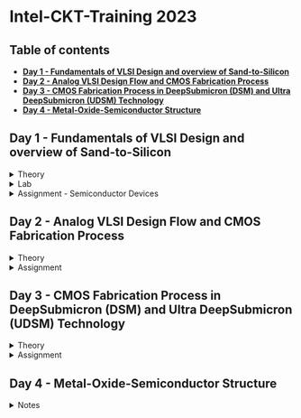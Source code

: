 # **Intel-CKT-Training 2023** 
## Table of contents
+ **[ Day 1 - Fundamentals of VLSI Design and overview of Sand-to-Silicon ](https://github.com/nuralia1/Intel-Training#day-1---fundamentals-of-vlsi-design-and-overview-of-sand-to-silicon)**
+ **[ Day 2 - Analog VLSI Design Flow and CMOS Fabrication Process ](https://github.com/nuralia1/Intel-Training#day-2---analog-vlsi-design-flow-and-cmos-fabrication-process)**
+ **[ Day 3 - CMOS Fabrication Process in DeepSubmicron (DSM) and Ultra DeepSubmicron (UDSM) Technology ](https://github.com/nuralia1/Intel-Training#day-3---cmos-fabrication-process-in-deepsubmicron-dsm-and-ultra-deepsubmicron-udsm-technology)**
+ **[ Day 4 - Metal-Oxide-Semiconductor Structure ](https://github.com/nuralia1/Intel-Training#day-4---metal-oxide-semiconductor-structure)**





## **Day 1 - Fundamentals of VLSI Design and overview of Sand-to-Silicon**

<details><summary> Theory </summary>

### **Theory- Fundamentals of VLSI Design and overview of Sand-to-Silicon**



   <details><summary> Overview of VLSI Design </summary> 
   
   #### **Overview of VLSI Design**
   
* **Packaged Chip:**
    * Different types of packaging are available (SIP, DIP, QFN, BGA etc)
    * The central part of the chip is call die
    * Integrated circuits are put into protective packages to allow easy handling and assembly onto printed circuit boards and to protect the devices from damage
    * Integrated circuit packaging is the last assembly process before testing and shipping devices to customers.
    
    ![image](https://user-images.githubusercontent.com/121996204/212537263-52a2a056-f4a6-46c0-ac93-f4b922622324.png)


* **Die and Wafer:**
    * A die, in the context of integrated circuits, is a small block of semiconducting material on which a given functional circuit is fabricated
    * Generally the die size is 1mm X 1mm or 1mm X 2mm.
    * All the components fabricated on the die
    * Wafer is the round slice of silicon that the individual die (chips) are printed on. Before processing, it’s shiny and clear.
    * The wafer is cut (diced) into many pieces, each containing one copy of the circuit. Each of these pieces is called a die.
    * The wafer diameter is around 12 inch ~ 300 mm.
    * A Single wafer contains 10’s of thousands die
    
 ![image](https://user-images.githubusercontent.com/121996204/212537288-38681759-6e9c-471e-9b1b-531e57a10c10.png)


* **Inside the Die**

![image](https://user-images.githubusercontent.com/121996204/212538880-ddad0242-ec2d-4f1f-be24-5a85fd6afdd2.png)

   </details>



   <details><summary> VLSI </summary> 
      
   #### **VLSI**
      
   ##### **What is VLSI technology?**
* **Very-large-scale integration (VLSI)** is the process of creating an integrated circuit (IC) by combining millions or billions of transistors into a single chip
* VLSI is a successor to large-scale integration (LSI), medium-scale integration (MSI) and small-scale integration (SSI) technologies   

      
##### **What is VLSI mainly used for?** 
* VLSI is mainly used to design electronic components like microprocessors and memory chips
   
   </details>



   <details><summary> Moore's Law </summary>
      
#### **Moore's Law**
      
* **Moore's Law**- states that the number of transistors on a microchip doubles every two years. We can expect the speed and capability of our computers to increase       every two years because of this, yet we will pay less for them.  
      
*  In 1965, Gordon Moore predicted that transistors would continue to shrink.
   * Doubled transistor density every 2 year
   * Doubled performance density every 2 year
      
   </details>

   
   
   <details><summary> VLSI Design Methodology </summary>

#### **These are different VLSI Design styles:**

* Field programming gate array (FPGA) design
* ASIC
    * Standard cell based design (semi custom design)
    * Full custom design

      
     
#### **FPGA VS ASIC**
* **FPGA** - is a multipurpose microchip you can reprogram for multiple applications
* **ASIC** - is designed for a specific application 


|                   |     FPGA      |   ASIC      |
|  -------------    | ------------- | ----------- |
|  Time to Market   |     Fast      |    Slow     |
|    Design Flow    |    Simple     |  Complex    |
|    Unit Cost      |     High      |    Low      |
|    Performance    |     Low       |    High     |
| Power Consumption |     High      |    Low      |
|     Unit Size     |    Medium     |    Low      |
  

#### **Full custom design vs Semi custom design**
* **Full custom design** - All design and manufacturing process cycles are circuit specific
* **Semi custom design** - Some design and manufacturing cycles are predefined  

|                Full custom design                    |                                      Semi custom design                                     |
|  ------------------------------------------------    | ------------------------------------------------------------------------------------------- |
| All mask layers are customised in full custom design | It uses pre-designed logic cell (AND gates, OR gate, multiplexers) known as standard cells  |
|         Design time and complexity is higher         |                             Design time and complexity is lower                             |
|                 higher performance                   |                                       low performance                                       |
|                      high cost                       |                                          low cost                                           | 
|       less dependency on existing technology         |                       complete dependency on existing technology                            | 
|   entire design is made without use of any library   |                  design is completed with the use of multiple library                       | 

   </details>



   <details><summary> VLSI Design Quality </summary>

#### **These are the criteria to be important to measure the design quality:**
* Testability
* Yield and Manufacturability
* Reliability
* Technology Upgradability


1. **Testability:**
     * Generation of good test vector
     * Availability of good test fixture at speed
     * Design of testable chip
     
2. **Yield and Manufacturability:**
     * Yield: No. of tested ok chips/Total no. of Chips
     * Functional Yield: Checks at lower speed
     * Parametric Yield: Checks at required speed
     
3. **Reliability:**
     * ESD and EOS
     * Electromigration
     * Oxide breakdown
     * Power and ground bouncing
     * On-chip noise and cross-talk
     
4. **Technology Upgradability**
     * Rapid development of process technology results, the life span of a given technology generation has remain constant even for sub-micron technologies. 
       * This Causes:
         * Design of complex chip in a shorter time
         * Technology updated to new design rules.
         * Updating the mask to new design rules
	 
     * Design style should be chosen such that the technology update of the chip of functional module for design reuse can be achieved quickly with minimal cost.
     * Designers can develop and use advanced CAD tools that automatically generates the physical layout
   </details>
   
   
   
   <details><summary> Types of Package </summary>

#### **Types of Package**
##### **These are classified by the method used to solder the package on the PCB:**

1. **Pin-through-hole (PTH):**
     * Pin-Through-hole is a method for mounting components on a printed circuit board (PCB) in which pins on the component are inserted into holes in the board and          soldered in place.
     * This process is also known as conventional assembly.
     * not cost effective but soldering process in not inexpensive.
     
     ![image](https://user-images.githubusercontent.com/121996204/212539977-3c253941-a7d5-4c62-900f-a82109ac596a.png)
.

* **These are package types for Pin-through-hole:**

  * Dual-in-Line Package (DIPs)
  * Pin Grid Array (PGA) Packages
  * Single in-line Pin Package (SIP or SIPP)
     
     
2. **Surface Mount Technology (SMT):** 
     * Surface-mount technology, originally called planar mounting 
     * Surface-mount technology (SMT) is a method in which the electrical components are mounted directly onto the surface of a printed circuit board. An electrical          component mounted in this manner is referred to as a surface-mount device.
     * The components are attached and connected on the surface of the board using batch solder-reflow processes
     * cost and space effective but expensive equipment's are needed for soldering
     * Smaller size and reduced weight are the two main advantages to SMT
     
     ![image](https://user-images.githubusercontent.com/121996204/212540643-73dcf5b2-fbfc-4017-a5bc-9f083a09e426.png)


* **These are package types for surface mount integrated circuits:**

  * Small outline integrated circuit (SOIC)
  * Small outline package (SOP)
  * Quad flat pack (QFP)
  * Plastic leaded chip carrier (PLCC)
  * Ball grid array (BGA)
  * Chip Carrier Packages (CCP)


* **Comparison between Pin-through-hole (PTH) and Surface Mount Technology (SMT)**   

![image](https://user-images.githubusercontent.com/121996204/212540127-d8387078-15ee-49b8-8f66-5a96ff7558eb.png)


3. **Plastic:** 
     * Dominant for many years but it has the disadvantage of being permeable to environmental moisture.
     * Plastic packaging can absorb moisture in condensing atmospheres and ramped to >100C


4. **Ceramic:** 
     * In the beginning, every BGA/PGA package was based on a ceramic substrate but today laminate is a primary source for both low cost and high end applications. 
     * Power consumption, performance and environmental requirements
     * Ceramic packages are used for high temperature
     * Ceramic packages with a hollow cavity can have particle contamination from the environment or the sealing process. 


   </details>



   <details><summary> CAD Tools </summary>

#### **CAD Tools**  

The CAD technology for VLSI chip design can be categorized into the following areas:
   * High-level synthesis
   * Logic synthesis
   * Circuit optimization
   * Layout
   * Placement and routing
   * Simulation
   * Design rules and checking
   
   </details>
   </details>





<details><summary> Lab </summary>

### **Lab**
   
   <details><summary> Pre-Lab </summary>
      
   #### **Pre-Lab - How to setup**
[Pre-lab training day 1_nuraliah alwani rosli.pdf](https://github.com/nuralia1/Intel-Training/files/10379658/Pre-lab.training.day.1_nuraliah.alwani.rosli.pdf)

   </details>
   </details>
   
   
   
   
   
<details><summary> Assignment - Semiconductor Devices </summary>
 
   #### **Assignment - Semiconductor Devices**
      
**1. What is the difference between conductor, semi-conductor and insulator?**
      
|          conductor                                             |     insulator                                                |   semiconductor                     |
|  ------------------------------------------------------------- | ------------------------------------------------------------ | ----------------------------------- |
|The conductivity of conductor is high          |     The conductivity of insulator is very low   |   The conductivity of semiconductor is moderate      |
|Low resistivity                                               |Very high resistivity                                                  |    moderate resistivity     |
|It has no forbidden gap                                       |It has large forbidden gap                  |    	It has small forbidden gap     |
|Conductor has positive temperature coefficient of resistance  |insulator has negative temperature coefficient of resistance           |semiconductor has negative temperature coefficient of resistance     |
|Effect of resistance and temperature are increase             |Effect of resistance is decrease and effect of temperature is increase |Effect of resistance is decrease and effect of temperature is increase     |
|There is a large number of electrons available for conduction |There is a small number of electrons available for conduction          |There is a moderate number of electrons available for conduction     |
|Example: Metal, aluminium, copper                             |Paper, Mica glass                                                      |Silicon, Germanium     |
	



**2. Which semiconductor material used mostly for IC design and why?**
      
* Silicon is the most widely used semiconductor material as it is more efficient in producing high-speed integrated circuits. It can be used as either an insulator (doesn't allow electricity to flow) or a semiconductor (allows a little flow of electricity). This is important for making chips and very cheap. Silicon elements are able to bind atoms tightly and in complex arrangements. The abundance of silicon makes it inexpensive and easy to acquire. 




**3. What is the difference between Silicon and Germanium?**
      
|         Silicon          |     Germanium      |
|  -------------    | ------------- |
|  Silicon is the chemical element present in periodic table with atomic number 14 and represented as Si  |     Germanium is the chemical element present in the periodic table with atomic number 32 and represented as Ge      |
|       The atomic radius is smaller compared with Germanium because of smaller atomic number    |     The atomic radius is larger compared with Silicon      | 
|  Silicons are less conductive than Germanium    | Germanium is more conductive in nature |
|  Silicons are used as semiconductors as they can withstand up to higher temperature ranges.   |  Germanium cannot be used as semiconductors as they have a certain limit to temperatures  |




**5. What is doping? What are the different types of trivalent and pentavalent impurity materials?**

* **Doping**
   * **Doping** is the process of adding impurities to intrinsic semiconductors to alter their properties. 
   * The conductivity of metal is increased by adding an appropriate amount of suitable impurity. This process is known as doping. 
   * It can be performed with an impurity that is electron-rich or electron-deficient than the intrinsic semiconductor silicon or germanium.


* **Pentavalent impurities**
   * **Pentavalent impurities** are the atoms with five valence electrons used for the doping of semiconductors. 
   * For example: Arsenic (As), Phosphorous (Pi), Antimony (Sb)

* **Trivalent impurities** 
   * **Trivalent impurities** are called Acceptor impurities. Since the trivalent atoms, an element whose each atom has 3 valence electrons is called Trivalent impurity. 
   * For example: Indium ,Gallium,Aluminium,Boron
   
   


**7. What is PN junction? How it behaves without any external bias voltage?**

* A P-N junction is an interface or a boundary between two semiconductor material types, namely the p-type and the n-type, inside a semiconductor. In a semiconductor,   the P-N junction is created by the method of doping.

* Zero Bias – No external voltage potential is applied to the PN junction diode.
  * When a diode is Zero Biased no external energy source is applied and a natural Potential Barrier is developed across a depletion layer which is approximately 0.5       to 0.7v for silicon diodes and approximately 0.3 of a volt for germanium diodes.
  
  * in zero bias or thermal equilibrium state junction potential provides higher potential energy to the holes on the P-side than the N-side. If the terminals of           junction diode are shorted, few majority charge carriers (holes) in the P side with sufficient energy to surmount the potential barrier travel across the depletion     region
  
  * Therefore, with the help of holes, current starts to flow in the diode and it is referred to as forward current. In the similar manner, holes in the N side move       across the depletion region in reverse direction and the current generated in this fashion is referred to as reverse current.
  
  * The potential barrier that now exists discourages the diffusion of any more majority carriers across the junction. However, the potential barrier helps minority       carriers (few free electrons in the P-region and few holes in the N-region) to drift across the junction.
  
  * Then an “Equilibrium” or balance will be established when the majority carriers are equal and both moving in opposite directions, so that the net result is zero       current flowing in the circuit. When this occurs the junction is said to be in a state of “Dynamic Equilibrium“.
  
  * The minority carriers are constantly generated due to thermal energy so this state of equilibrium can be broken by raising the temperature of the PN junction           causing an increase in the generation of minority carriers, thereby resulting in an increase in leakage current but an electric current cannot flow since no           circuit has been connected to the PN junction
  
![image](https://user-images.githubusercontent.com/121996204/211701809-3a15381c-7622-4fc6-8624-78f0d3f9f929.png)




**8. What is built-in potential of a P-N junction?**

* The built-in potential of a P N junction diode is 0.7 V at room temperature




**13. What is BJT and how it is different from the diode?**

|                   |     diode      |   BJT      |
|  -------------    | ------------- | ----------- |
|  Definition   |     A semiconductor device in which current flows only in one direction      |    A semiconductor device which transfers the weak signal from low resistance circuit to high resistance circuit.     |
|    Symbol    |   ![image](https://user-images.githubusercontent.com/121996204/211700559-e684d5f6-bd10-489e-8d08-cb711abb5d8f.png)     |  ![image](https://user-images.githubusercontent.com/121996204/211700573-cde340a2-78e2-4e02-9c28-89ebc0a9f8d4.png)    |
|    Uses      |     The diode is used for converting the AC to DC or Rectification      |    Regulator, Amplification and Rectification      |
|    Terminal    |     Two (Anode and Cathode)       |    Three (Emitter, Base and Collector)     |
|    Switch      |     Uncontrolled      |    Controlled      |
|    Region    |     P-region and N-region: The hole is the majority charge carrier of the P-region and electrons is the majority charge carrier of the N – region of the diode    |    Emitter, Collector and Base: the base is the smallest region, and the collector is the largest region     |




**14. What is the difference between NPN and PNP BJT?**

|         NPN          |     PNP      |  
|  -------------    |  -------------    |
|  The current flows from collector terminal to emitter terminal.   |     The current flows from emitter to collector terminal.    |
|    One P-type semiconductor is sandwiched between the two N-type semiconductors    |    It is made of up two P-type material layers with N-type sandwiched between them   |
|   The current flow from the collector is generated by keeping a +ve voltage there.      |   The current flow from the emitter to collector is generated at emitter terminal by keeping a +ve voltage there      |
|    The transistor switches ON with the increase in current in the base terminal    |  The transistors switch ON when there is no current flow at the base terminal  |
| When the current is reduced in the base, the transistor doesn’t function across the collector terminal and switches OFF |     When a current is present at the base of a PNP transistor, then the transistor switches OFF.    |

![image](https://user-images.githubusercontent.com/121996204/211699607-c4f93aa1-f061-4448-9523-f69478076d73.png) 
![image](https://user-images.githubusercontent.com/121996204/211699631-37b54da6-1271-4ac9-851e-6ea81b3816cb.png)
![image](https://user-images.githubusercontent.com/121996204/211699641-b10706b0-e9d5-4b53-88cd-fe5a809d9691.png)
![image](https://user-images.githubusercontent.com/121996204/211699664-c4b858ee-445f-4377-8c75-d0be999b404d.png)




**18. What are the different types of MOSFET?**

* **MOSFETs has two classes:**
   * Enhancement mode
   * Depletion mode
   
* Each class is available as n-channel or p-channel, hence overall they tally up to four types of MOSFETs.
   * n-channel Depletion Mode
   * p-channel Depletion Mode
   * n-channel Enhancement Mode
   * p-channel Enhancement Mode

* **Depletion Mode**
When there is no voltage across the gate terminal, the channel shows maximum conductance. When the voltage across the gate terminal is either positive or negative, then the channel conductivity decreases.

* **Enhancement Mode**
When there is no voltage across the gate terminal, then the device does not conduct. When there is the maximum voltage across the gate terminal, then the device shows enhanced conductivity.

![image](https://user-images.githubusercontent.com/121996204/211695131-96d392cf-6757-4631-afaf-20aa97029517.png)




**20. What is the difference between P-channel and N-channel MOSFET?**

|         N-channel MOSFET          |     P-channel MOSFET      |
|  -------------    | ------------- |
|         N-channel MOSFET use electron flow as the charge carrier          |     P-channel MOSFET use hole flow as the charge carrier      |
|  Higher mobility    | has less mobility than electron flow |
|         Lower resistance          |     higher resistance      |
|  higher efficient    | less efficient |
|         Less heat generation          |     higher heat generation      |
|  N-channel MOSFET occupies a lesser area    | P-channel MOSFET occupies a larger area |
|         High switching device (mobility of electrons is high)          |     Low switching speed (mobility of holes is low)      |
|         Smaller in size for same complexity          |     Size will be bigger      |

![image](https://user-images.githubusercontent.com/121996204/211698278-5d31256f-503c-48ec-aeca-b089754a2e1f.png)
	


   </details>
   </details>








## **Day 2 - Analog VLSI Design Flow and CMOS Fabrication Process**

<details><summary> Theory </summary>

### **Theory- Analog VLSI Design Flow and CMOS Fabrication Process**



   <details><summary> Analog IC Design Process </summary>
	   
   #### **Analog IC Design Process**
   
![image](https://user-images.githubusercontent.com/121996204/211686158-037b81c6-6f76-42fd-b73a-23cc28e3025c.png)



|         Electrical Design          |     Physical Design      |   Test Design      |
|  -------------    | ------------- | ----------- |
| Electrical design is the process of going from the specification to a circuit solution   |     Physical design is the process of representing the electrical design in a layout consisting of many distinct geometrical rectangle at various levels      |    Test design is the process of coordinating, planning and implementing the measurement of the analog integrated circuit performance     |
| The electrical design requires active and passive device electrical models for creating the design, verifying the design and determining the robustness of the design |     The physical design needs: Entering various geometries, Follow DRC, Check LVS, Extract Parasitic     |    Types of test: Functional, Parametric, Static, Dynamic     |

   </details>




   <details><summary> Analog IC Design Process and its Relation with CAD and PDK </summary>
	   
#### **Analog IC Design Process and its Relation with CAD and PDK**
   
![image](https://user-images.githubusercontent.com/121996204/211687093-efd7621d-1be1-41fc-9022-05b951f80088.png)
   
   </details>




   <details><summary> CMOS Technology </summary>
	   
#### **CMOS Technology**
	   
|         Comparison Feature          |     BJT      |   MOSFET      |
|  -------------    | ------------- | ----------- |
| Cut-off Frequency (FT)   |     High      |    Less     |
|   Noise (at same thermal noise)    |    Less 1/f     |  More 1/f    |
|    DC Range of Operation      |     9 decades of exponential current versus VBE      |    2-3 decades of square law behaviour     |
|    Transconductance (Same Current)    |     Larger by 10X       |    Smaller by 10X     |
| Small Signal Output Resistance |     Slightly larger      |    Smaller for short channel      |
|     Switch Implementation     |    Poor    |    Good      |	
|    Capacitor    |    Voltage dependent    |    More option      |
|     Performance/Power Ratio     |    High    |    Low      |	
|     Technology Improvement     |    Slower    |    Faster      |
	  
   </details>




   <details><summary> CMOS Fabrication Process Step </summary>

   #### **CMOS Fabrication Process Step**
   
   * ##### **Process Steps:**
   1. wafer formation (sand-to-silicon)
   
   <details><summary> wafer formation (sand-to-silicon) </summary>
   
  * The basic raw material used in CMOS fabs is a wafer or disk of silicon, roughly 75 mm to 300 mm (12 inch) in diameter and less than 1 mm thick
  * Pure silicon is melted in a pot at 1400º C. 
  * A small seed containing the desired crystal orientation is inserted into molten silicon and slowly (1mm/minute) pulled out. 
  * The silicon crystal is manufactured as a cylindrical ingot. 
  * This cylinder is sawed into discs or wafers. Polishing and crystal orientation takes place later on.
   
   </details>
   
   
   
   2. Photolithography
   
   <details><summary> Photolithography </summary>
   
  * The wafer is coated with the photoresist and subjected to selective illumination through the photomask 
  * A photomask is constructed with chromium (chrome) covered quartz glass. A UV light source is used to expose the photoresist
  * It uses ultraviolet light and photomask to transfer the image from the photomask to the layer
  * Photoresist that is sensitive to light allows the pattern underneath to be selectively exposed or selectively protected
  * A developer solvent is then used to dissolve the soluble unexposed photoresist, leaving islands of insoluble exposed photoresist
  
   </details>
   
   
   
   3. Well and Channel Formation
   
   <details><summary> Well and Channel Formation </summary>
   
  * There are 4 CMOS technology processes
     * N-well process
     * P-well process
     * Twin-well process
     * Triple-well process
     
     ![image](https://user-images.githubusercontent.com/121996204/212575252-edc54c67-b9e5-4078-8c07-4cd014e5dd3d.png)
  
   </details>
   
   
   
   4. Silicon Dioxide 
   
   <details><summary> Silicon Dioxide </summary>
   
  * **Wet Oxidation**: when the oxidizing atmosphere contains water vapor.
    * for thick oxide (field oxide)
    * Fast growth rate (140 - 250 A/h)
    * The temperature is usually between 900 °C and 1000 °C
    * use for masking oxide and the LOCOS oxide
    * Higher defect
    
  * **Dry Oxidation**: when the oxidizing atmosphere is pure oxygen
    * best for thin oxide (less than 1000 A)
    * Slow growth rate (140 - 250 A/h)
    * Temperatures are in the region of 1200 °C to achieve an acceptable growth rate
    * use for MOS transistor and dielectric components (use for dielectric layer)
    * low surface state charges (low defect) and thus make ideal dielectrics for MOS transistors
  
   </details>
   
   
   
   5. Isolation 
   
   <details><summary> Isolation </summary>
   
   * CMOS process need to be isolated from one another so that they do not have unexpected interactions.
   * The transistor gate consists of a thin gate oxide layer.
   * The thick oxide used to be formed by a process called Local Oxidation of Silicon (LOCOS).
   * A problem with LOCOS-based processes is the transition between thick and thin oxide, which extended some distance laterally to form a so-called bird’s beak.
   * Starting around the 0.35 µm node, shallow trench isolation (STI) was introduced to avoid the problems with LOCOS.
   * STI forms insulating trenches of SiO2 surrounding the transistors (everywhere except the active area)
    
   </details>   
   
   
   
   6. Gate Oxide Creation 
   
   <details><summary> Gate Oxide </summary>
   
   * The next step is to form the gate oxide for the transistors. As mentioned, this is most commonly in the form of silicon dioxide (SiO2).The transistor gate             consists of a thin gate oxide layer
   * Relatively slowgrowth rates must be used to grow thin oxide films of precise thickness
   * use lower temperature at atm pressure (800 to 900 degree) or use lower than 10 atm pressure or using composite oxide films

   </details>   



   7. Gate and Source/Drain Formations
   
   <details><summary> Gate and Source/Drain Formations </summary>   
   
   * Grow gate oxide wherever transistors are required (area = source + drain + gate)
   * Deposit polysilicon on chip
   * Pattern polysilicon (both gates and interconnect)
   * Etch exposed gate oxide—i.e., the area of gate oxide where transistors are required that was not covered by polysilicon
   * Implant pMOS and nMOS source/drain regions
   
   </details> 
   
   
   
   8. Contacts and Metallization 
   
   <details><summary> Contacts and Metallization </summary>   
      
   * Contact cuts are made to source, drain, and gate according to the contact mask. 
   * Etch oxide where contact cuts are needed. These are holes etched in the dielectric after the source/drain formation.
   * Older processes commonly use aluminum (Al) for wires, although newer ones offer copper (Cu) for lower resistance.
   * Tungsten (W) can be used as a plug to fill the contact holes (to alleviate problems of aluminum not conforming to small contacts).,
   * Sputter on aluminium metal over whole wafer
   * pattern to remove excess metal, leaving wires
   
   </details> 
   
   
   
   9. Passivation
   
   <details><summary> Passivation </summary>    
   
   * The final processing step is to add a protective glass layer called passivation or over glass that prevents the ingress of contaminants.
   * Openings in the passivation layer, called overglass cuts, allow connection to I/O pads and test probe points if needed.

   </details> 
   
   
   
   10. Metrology
   
   <details><summary> Metrology </summary>    
   
   * Metrology is the science of measuring. Everything that is built in a semiconductor process has to be measured to give feedback to the manufacturing process.

   </details> 
   </details>    
   
   
   
   
   
   <details><summary> CMOS Fabrication Process </summary>  
    
* ##### **Fabrication Process**
   
   * **Step 1:** 
     * For N- well, a P-type silicon substrate is selected as a base for fabrication.
       
      ![image](https://user-images.githubusercontent.com/121996204/211259019-24347079-e183-41b3-9321-443baed27672.png)

	   
   * **Step 2 – Thermal Oxidation:** 
     * The selective diffusion of n-type impurities is accomplished using SiO2 as a barrier which protects portions of the wafer against contamination of the                substrate. SiO2 is laid out by oxidation process done exposing the substrate to high-quality oxygen and hydrogen in an oxidation chamber at approximately              10000c
     
      ![image](https://user-images.githubusercontent.com/121996204/211259036-30841c51-ed5e-41b9-bd5d-4ce916382263.png)
    
	   
   * **Step 3 – Growing of Photoresist:**
      * At this stage to permit the selective etching, the SiO2 layer is subjected to the photolithography process. In this process, the wafer is coated with a               uniform film of a photosensitive emulsion.
      
      ![image](https://user-images.githubusercontent.com/121996204/211259048-8b65aa6c-ab71-44f9-bbb7-7ca912fcf179.png)
      
	   
   * **Step 4 – Masking:** 
      * This step is the continuation of the photolithography process. In this step, a desired pattern of openness is made using a stencil. This stencil is used as a         mask over the photoresist. The substrate is now exposed to UV rays the photoresist present under the exposed regions of mask gets polymerized.
      
      ![image](https://user-images.githubusercontent.com/121996204/211259056-d54aab98-1a8d-4c1f-8f72-62b1c210b1ec.png)
      
	   
   * **Step 5 – Removal of Unexposed Photoresist:** 
      * The mask is removed and the unexposed region of photoresist is dissolved by developing wafer using a chemical such as Trichloroethylene
      
      ![image](https://user-images.githubusercontent.com/121996204/211259067-1a8d0d83-65cf-4cf1-bf6d-66ff3d926ca8.png)
      
	   
   * **Step 6 – Etching:** 
      * The wafer is immersed in an etching solution of hydrofluoric acid, which removes the oxide from the areas through which dopants are to be diffused
      
      ![image](https://user-images.githubusercontent.com/121996204/211259077-ed2fee4b-88c4-4f73-90fe-3a1780fac83d.png)
      
	   
   * **Step 7 – Removal of Whole Photoresist Layer:** 
      * During the etching process, those portions of SiO2 which are protected by the photoresist layer are not affected. The photoresist mask is now stripped off wit         chemical solvent (hot H2SO4)
      
      ![image](https://user-images.githubusercontent.com/121996204/211259089-58d5dcdb-b4e0-407d-aa0b-1a6e4b71f720.png)
      
	   
   * **Step 8 – Formation of N-well:** 
      * The n-type impurities are diffused into the p-type substrate through the exposed region thus forming an N- well
      
      ![image](https://user-images.githubusercontent.com/121996204/211259104-a1cd568b-a55d-4454-9331-f48b54cf4f8c.png)
      
	   
   * **Step 9 – Removal of SiO2:** 
      * The layer of SiO2 is now removed by using hydrofluoric acid
      
      ![image](https://user-images.githubusercontent.com/121996204/211259112-80d6c5b9-a3cd-4f32-81b7-f7d53add9c30.png)
      
	   
   * **Step 10 – Deposition of Polysilicon:** 
      * The misalignment of the gate of a CMOS transistor would lead to the unwanted capacitance which could harm circuit. So to prevent this “Self-aligned gate               process” is preferred where gate regions are formed before the formation of source and drain using ion implantation.

      ![image](https://user-images.githubusercontent.com/121996204/211259136-a4c16229-cdba-460d-9e1a-51a6d6b62b06.png)
       
      * Polysilicon is used for formation of the gate because it can withstand the high temperature greater than 80000c when a wafer is subjected to annealing methods 
      for formation of source and drain. Polysilicon is deposited by using Chemical Deposition Process over a thin layer of gate oxide. This thin gate oxide under the 
      Polysilicon layer prevents further doping under the gate region.

	   
   * **Step 11 – Formation of Gate Region:** 
      * Except the two regions required for formation of the gate for NMOS and PMOS transistors the remaining portion of Polysilicon is stripped off.

      ![image](https://user-images.githubusercontent.com/121996204/211259481-b832190e-f9bf-41d4-8923-09fa4ec0077e.png)
      
	   
   * **Step 12 – Oxidation Process:** 
      * An oxidation layer is deposited over the wafer which acts as a shield for further diffusion and metallization processes.

      ![image](https://user-images.githubusercontent.com/121996204/211259493-d71bca98-498a-4202-9bf2-eac899ce408d.png)
      
	   
   * **Step 13 – Masking and Diffusion:** 
      * For making regions for diffusion of n-type impurities using masking process small gaps are made

      ![image](https://user-images.githubusercontent.com/121996204/211259503-631422cc-b356-46f4-aa17-ec016aa77bbd.png)
      
      * Using diffusion process three n+ regions are developed for the formation of terminals of NMOS.

      ![image](https://user-images.githubusercontent.com/121996204/211259522-50d20292-dad1-4594-b6d8-9949bf06ff6c.png)
      
	   
   * **Step 14 – Removal of Oxide:** 
      The oxide layer is stripped off

      ![image](https://user-images.githubusercontent.com/121996204/211259537-24780a99-1c86-4bbb-a64d-196ef2f06f74.png)
      
	   
   * **Step 15 – P-type Diffusion:** 
      Similar to the n-type diffusion for forming the terminals of PMOS p-type diffusion are carried out

      ![image](https://user-images.githubusercontent.com/121996204/211259544-f5384f77-efb8-4661-98da-28e4589e769e.png)
      
	   
   * **Step 16 – Laying of Thick Field oxide:** 
      Before forming the metal terminals a thick field oxide is laid out to form a protective layer for the regions of the wafer where no terminals are required

      ![image](https://user-images.githubusercontent.com/121996204/211259549-03adfb06-85c8-44c0-bafe-345404245dbc.png)
      
	   
   * **Step 17 – Metallization:** 
      This step is used for the formation of metal terminals which can provide interconnections. Aluminum is spread on the whole wafer

      ![image](https://user-images.githubusercontent.com/121996204/211259559-c300ea4b-61fb-42f1-bf9b-e77436dd4e3f.png)
      
	   
   * **Step 18 – Removal of Excess Metal:** 
      The excess metal is removed from the wafer.

	   
   * **Step 19 – Formation of Terminals:** 
      In the gaps formed after removal of excess metal terminals are formed for the interconnections.

      ![image](https://user-images.githubusercontent.com/121996204/211259579-41a7b31e-1cc4-4555-ad1d-c6a659547ab4.png)

   </details>
   </details>




<details><summary> Assignment </summary>

### **Assignment**
   
   <details><summary> Assignment - Fabrication Process and Layout </summary>
      
   #### **Assignment - Fabrication Process and Layout**
   
[Fabrication-Process-and-Layout-Assignment_Nuraliah Alwani Rosli.pdf](https://github.com/nuralia1/Intel-Training/files/10391204/Fabrication-Process-and-Layout-Assignment_Nuraliah.Alwani.Rosli.pdf)

   </details>
   </details>







## **Day 3 - CMOS Fabrication Process in DeepSubmicron (DSM) and Ultra DeepSubmicron (UDSM) Technology**

<details><summary> Theory </summary>

### **Theory- CMOS Fabrication Process in DeepSubmicron (DSM) and Ultra DeepSubmicron (UDSM) Technology**



   <details><summary> Deep Submicron CMOS Process </summary> 
	   
   1. #### **Deep Submicron CMOS Process**
	   
   * DSM technology typically has a minimum channel length between 0.35µm and 0.1µm
   * DSM technology addresses the problem of excessive depletion region widths in junction isolation techniques by using shallow trench isolation
   * DSM technology may have from 4 to 8 levels of metal
   * Lightly doped drains and sources are a key aspect of DSM technology
	   
	  
	   
   2. #### **Disadvantage of the Deep Submicron CMOS Process**
   
   * Isolation of the Transistors:

     * The use of reverse bias pn junctions to isolate transistors becomes impractical as the transistor sizes decrease


	   
   3. #### **Illustration of a Deep Submicron (DSM) CMOS Technology**
	   
   * In addition to the NMOS and PMOS transistor, the DSM technology provides
	   
     * Different types of resistors in Deep Submicron (DSM) CMOS Technology:
	   
       * Diffused and/or implanted resistors
       * Well resistors
       * Poly resistors
       * Metal Resistors
	   
     ![image](https://user-images.githubusercontent.com/121996204/212593837-c4388ff6-6e95-48f6-9c4d-25393cac95d2.png)

     * Different types of capacitor in Deep Submicron (DSM) CMOS Technology:
	   
       * Metal-Insulator-Metal (MIM) Capacitor
       * Polysilicon-Polysilicon Capacitor	
	   
      ![image](https://user-images.githubusercontent.com/121996204/212594820-c14d7cd5-bec1-410a-aa2e-c5d6bfc07fb1.png)
	   
	   
   </details>     
   
   
   
   
   <details><summary> Local Oxidation of Silicon (LOCOS) </summary> 
   
   <details><summary> Local Oxidation of Silicon (LOCOS) Isolation Process </summary>   
   
#### **Local Oxidation of Silicon (LOCOS) Isolation Process**
   
* **Local Oxidation of Silicon (LOCOS)** is the traditional isolation technique used in submicron processes.


    1. A very thin layer silicon dioxide is grown on the wafer, called as pad oxide. Then a layer of silicon nitride is deposited which is used as an oxide barrier.
    2. Then photolithography is done to pattern and etch the nitride and pad oxide where the thick oxide will be grown
    3. Then by thermal oxidation process thick oxide is grown in the exposed area.
    4. The last step is the removal of the silicon nitride layer.

    ![image](https://user-images.githubusercontent.com/121996204/212211919-68cb4a83-8415-4f58-bc69-9eff855c76a5.png)

   </details>   
   
   
	   
   <details><summary> Limitation and Advantages of Local Oxidation of Silicon (LOCOS) </summary>   
   
#### **Limitation and Advantages of Local Oxidation of Silicon (LOCOS)**
   
|      **Limitation**     |     **Advantages**      | 
|  ---------------    | ------------------- | 
|  the bird’s beak effect and the surface area which is lost to this encroachment  | simple process flow and high oxide quality because the whole LOCOS structure is thermally grown  |
|  the restricted bird’s beak leads to undesirable stress effects in the transistor.    |    | 
	   
   </details>
   </details>





   <details><summary> Shallow trench isolation (STI) </summary> 
   
   <details><summary> Shallow trench isolation (STI) process </summary>    
   
   #### **Shallow trench isolation (STI)**   

* **Sallow Trench Isolation (STI)** isolation process is the preferred isolation process for deep-submicron process because it allows closer spacing of transistors by eliminating the depletion region at the surface and it completely avoids Bird’s beak shape characteristics due to LOCOS process.


   0. The STI process starts in the same way as the LOCOS process
   1. Cover the wafer with pad oxide and silicon nitride.
   2. First etch nitride and pad oxide. Next, an anisotropic etch is made in the silicon to a depth of 0.4 to 0.5 microns.
   3. Grow a thin thermal oxide layer on the trench walls the so-called as liner oxide.But unlike with LOCOS, the thermal oxidation process is stopped after the             formation of a thin oxide layer.
   4. A CVD dielectric film is used to fill the trench.
   5. A chemical mechanical polishing (CMP) step is used to polish back the dielectric layer until the nitride is reached. The nitride acts like a CMP stop layer.
   6. Densify the dielectric material at 900°C and strip the nitride and pad oxide

![image](https://user-images.githubusercontent.com/121996204/212214645-d55bee6d-7da3-483a-99d9-3540a1612b16.png)
   
   
   </details>
   
   
   <details><summary> Disadvantage and Advantages of Shallow trench isolation (STI) </summary>   
   
#### **Disadvantage and Advantages of Shallow trench isolation (STI)**
   
|      **Disadvantage**     |     **Advantages**      | 
|  ---------------    | ------------------- | 
|  larger number of process steps  | With its zero oxide field encroachment STI is more suitable for the increased density requirements in a small area because it allows forming smaller isolation regions  |
|      | advantage of STI is that it minimizes the heat cycle needed for n+ or p+ isolation compared to LOCOS | 


   </details>
   </details>



   <details><summary> Deep Submicron (DSM) CMOS Fabrication Process </summary>   
   
#### **Deep Submicron (DSM) CMOS Fabrication Process**

* **Fabrication Steps for a DSM CMOS Process**

   <details><summary> 0. Starting Material </summary>

   * The substrate should be highly doped to act like a good conductor

   ![image](https://user-images.githubusercontent.com/121996204/212584524-f9af3ffb-2f0c-4e23-adbb-904d2e1b3069.png)

   </details>
   
   
   
   <details><summary> 1. p and n wells creation </summary>

   * These are the areas where the transistors will be fabricated - NMOS in the p-well and PMOS in the n-well.
   * Done by implantation followed by a deep diffusion

   ![image](https://user-images.githubusercontent.com/121996204/212584592-f638490d-6429-47ab-93cc-612315525151.png)

   </details>
   
   

   <details><summary> 2. Shallow trench isolation </summary>

   * The shallow trench isolation (STI) electrically isolates one region/transistor from another

   ![image](https://user-images.githubusercontent.com/121996204/212584797-2c864cd9-795f-4e6b-96e1-2ddc1e0fd30f.png)

   </details>
   


   <details><summary> 3. Threshold shift and anti-punch through implants </summary>
 
   * The natural thresholds of the NMOS is about 0V and of the PMOS is about –1.2V. An p-implant is used to make the NMOS harder to invert and the PMOS easier              resulting in threshold voltages balanced around zero volts.

   * Also an implant can be applied to create a higher-doped region beneath the channels to prevent punch-through from the drain depletion region extending to source      depletion region.

   ![image](https://user-images.githubusercontent.com/121996204/212585006-2f37f404-2946-4f3e-ab62-6b45f9133d4e.png)

   </details>
   
   

   <details><summary> 4. Thin oxide and gate polysilicon </summary>

   * A thin oxide is deposited followed by polysilicon. These layers are removed where they are not wanted.

   ![image](https://user-images.githubusercontent.com/121996204/212585493-12cbb704-ccf3-406c-b04a-0299c68caecb.png)

   </details>
   


   <details><summary> 5. Lightly doped drains and sources </summary>
   
   * A lightly-doped implant is used to create a lightly-doped source and drain next to the channel of the MOSFETs.

   ![image](https://user-images.githubusercontent.com/121996204/212585745-4b5f73b7-0ba2-4d8c-92e7-1f29db2a6975.png)

   </details>
   
   

   <details><summary> 6. Sidewall spacer </summary>
   
   * A layer of dielectric is deposited on the surface and removed in such a way as to leave “sidewall spacers” next to the thin-oxide-polysilicon-polycide sandwich. 
   * These sidewall spacers will prevent the part of the source and drain next to the channel from becoming heavily doped

   ![image](https://user-images.githubusercontent.com/121996204/212585966-62662724-f93b-48ab-8f31-40aff991b143.png)

   </details>   
   
   

   <details><summary> 7. Implantation of the Heavily Doped Sources and Drains </summary>
   
   * Note that not only does this step provide the completed sources and drains but allows for ohmic contact into the wells and substrate.

   ![image](https://user-images.githubusercontent.com/121996204/212586151-51016054-994e-4d57-80dc-9487592c8678.png)

   </details>   
   
   

   <details><summary> 8. Siliciding (Salicide and Polycide) </summary>
   
   * This step reduces the resistance of the bulk diffusions and polysilicon and forms an ohmic contact with material on which it is deposited.
   * Salicide = Self-aligned silicide

   ![image](https://user-images.githubusercontent.com/121996204/212586341-d0bb3af8-7876-4db9-aad0-e31fedea4278.png)

   </details>   
   
   

   <details><summary> 9. Intermediate Oxide Layer </summary>
   
   * An oxide layer is used to cover the transistors and to planarize the surface. 

   ![image](https://user-images.githubusercontent.com/121996204/212586553-c0f0217d-3129-4c96-a089-fd99372ca013.png)

   </details>   
   
   

   <details><summary> 10. Higher level metals, tungsten plugs/vias, and oxide </summary>
   
   * Tungsten plugs are built through the lower intermediate oxide layer to provide contact between the devices, wells and substrate to the first-level metal.

   ![image](https://user-images.githubusercontent.com/121996204/212586740-cdef5755-fbd5-46f2-9eeb-7a3b56ac361f.png)

   </details>   
   
   

   <details><summary> 11. Top level metal, vias and protective oxide </summary>
   
   * The previous step is repeated for the second-level metal.
   * After multiple levels of metal are applied, the fabrication is completed with a thicker top level metal and a protective layer to hermetically seal the circuit        from the environment.
   * metal is used for the upper level metal vias. The chip is electrically connected by removing the protective layer over large bonding pads

   ![image](https://user-images.githubusercontent.com/121996204/212586959-18bc6be8-9c63-4e09-9da6-2eac55a2b938.png)

   </details>
	  
	  
   </details>
	



	
   <details><summary> Ultra Deep Submicron (UDSM) CMOS Technology </summary>
	   
   <details><summary> Ultra Deep Submicron (UDSM) CMOS Technology Features </summary>	   
	   
#### **Ultra Deep Submicron (UDSM) CMOS Technology Features**
	   
* Increased transconductance and frequency capability
* Low power supply voltages
* Reduced parasitics
* Gate leakage causes challenges for analog applications of UDSM technology
	   
   * Can no longer use the MOSFET for capacitance
   * Conflict between matching and gate leakage
	   
* Other issues
	   
   * Noise
   * Zero temperature coefficient behavior
	   
* UDSM technology typically has a minimum channel length less than 0.1µm
* UDSM transistors utilize enhanced channel strains to increase drive capability and reduce off currents
	   
	   
   </details>
	   
	   
	   
   <details><summary> Disadvantage and Advantages of Ultra Deep Submicron (UDSM) CMOS Technology </summary>   
   
   #### **Disadvantage and Advantages of Ultra Deep Submicron (UDSM) CMOS Technology**
   
|      **Disadvantage**     |     **Advantages**      | 
|  ---------------    | ------------------- | 
|      Reduction in power supply resulting in reduced headroom     |     Improved Ion/Ioff | 
|      Reduced small signal intrinsic gain    |     Reduced gate capacitance     | 
|      Increased nonlinearity     |     Higher drive current capability      | 
|      Increased noise and poorer matching     |     Reduced interconnect density      |
|      Gate leakage currents     |     Reduction of active power      | 
|           |     More levels of metal      | 
|           |     Higher cutoff frequency      | 
|           |     Higher capacitance density      | 
|           |     Reduced junction capacitance per transconductance      | 
|           |     More speed     | 

	   
	   
   #### **What is the Gate Leakage Problem**
	   
* Gate current occurs in thin oxide devices due to direct tunneling through the thin oxide


   </details>
   </details>
   </details>	
	

	
	
<details><summary> Assignment </summary>

### **Assignment**
   
   <details><summary> Assignment - DSM and UDSM Fabrication Process </summary>
      
   #### **Assignment - DSM and UDSM Fabrication Process**
   

   </details>
   </details>	
	


## **Day 4 - Metal-Oxide-Semiconductor Structure**
<details><summary> Notes </summary>

### **Notes- Fundamentals of VLSI Design and overview of Sand-to-Silicon**
   
   <details><summary>  </summary> 
	   
   </details>
   </details>
	
